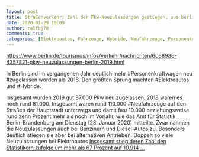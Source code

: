 ```yaml
---
layout: post
title: Straßenverkehr: Zahl der Pkw-Neuzulassungen gestiegen, aus berlin.de
date: 2020-01-29 19:09
author: ralfbj70
comments: true
categories: [Elektroautos, Fahrzeuge, Hybride, Neufahrzeuge, Personenkraftwagen, Straßenverkehr, zugelassen]
---
```

https://www.berlin.de/tourismus/infos/verkehr/nachrichten/6058986-4357821-pkw-neuzulassungen-berlin-2019.html

In Berlin sind im vergangenen Jahr deutlich mehr #Personenkraftwagen neu #zugelassen worden als 2018. Den größten Sprung machten #Elektroautos und #Hybride.

Insgesamt wurden 2019 gut 87.000 Pkw neu zugelassen, 2018 waren es noch rund 81.000. Insgesamt waren rund 110.000 #Neufahrzeuge auf den Straßen der Hauptstadt unterwegs und damit fast 10.000 beziehungsweise rund zehn Prozent mehr als noch im Vorjahr, wie das Amt für Statistik Berlin-Brandenburg am Dienstag (28. Januar 2020) mitteilte. Zwar nahmen die Neuzulassungen auch bei Benzinern und Diesel-Autos zu. Besonders deutlich stiegen sie aber bei alternativen Antrieben.
Doppelt so viele Neuzulassungen bei Elektroautos
<a href="https://www.berlin.de/tourismus/infos/verkehr/nachrichten/6058986-4357821-pkw-neuzulassungen-berlin-2019.html">Insgesamt stieg deren Zahl den Statistikern zufolge um mehr als 67 Prozent auf 10.914 ...</a>
